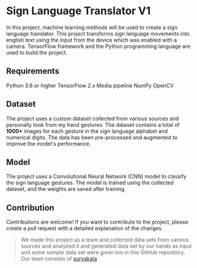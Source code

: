 # Sign Language Translator V1
In this project, machine learning methods will be used to create a sign language translator. This project transforms sign language movements into english text using the input from the device which was enabled with a camera. TensorFlow framework and the Python programming language are used to build the project.

## Requirements
Python 3.6 or higher
TensorFlow 2.x
Media pipeline
NumPy
OpenCV


## Dataset
The project uses a custom dataset collected from various sources and personally took from my hand gestures. The dataset contains a total of **1000+** images for each gesture in the sign language alphabet and numerical digits. The data has been pre-processed and augmented to improve the model's performance.

## Model
The project uses a Convolutional Neural Network (CNN) model to classify the sign language gestures. The model is trained using the collected dataset, and the weights are saved after training.


## Contribution
Contributions are welcome! If you want to contribute to the project, please create a pull request with a detailed explanation of the changes.

> We made this project as a team and collected data sets from various sources and analyzed it and generated data set by our hands as input and some sample data set were given too in this GitHub repository. Our team consists of [suryakala](https://www.youtube.com/feed/subscriptions)

